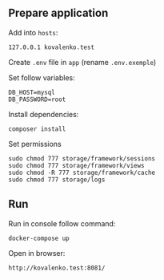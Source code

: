 ## Prepare application
  Add into `hosts`:
  
    127.0.0.1 kovalenko.test
    
  Create `.env` file in `app` (rename `.env.exemple`) 
  
  Set follow variables:
  
    DB_HOST=mysql
    DB_PASSWORD=root
    
  Install dependencies:
  
    composer install
    
  Set permissions
    
    sudo chmod 777 storage/framework/sessions
    sudo chmod 777 storage/framework/views
    sudo chmod -R 777 storage/framework/cache
    sudo chmod 777 storage/logs
    
## Run

  Run in console follow command:
    
    docker-compose up

  Open in browser:
    
    http://kovalenko.test:8081/

    
    